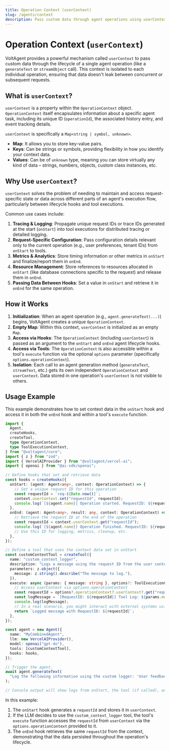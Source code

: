 ```yaml
---
title: Operation Context (userContext)
slug: /agents/context
description: Pass custom data through agent operations using userContext.
---
```


# Operation Context (`userContext`)

VoltAgent provides a powerful mechanism called `userContext` to pass custom data through the lifecycle of a single agent operation (like a `generateText` or `streamObject` call). This context is isolated to each individual operation, ensuring that data doesn't leak between concurrent or subsequent requests.

## What is `userContext`?

`userContext` is a property within the `OperationContext` object. `OperationContext` itself encapsulates information about a specific agent task, including its unique ID (`operationId`), the associated history entry, and event tracking details.

`userContext` is specifically a `Map<string | symbol, unknown>`.

- **Map**: It allows you to store key-value pairs.
- **Keys**: Can be strings or symbols, providing flexibility in how you identify your context data.
- **Values**: Can be of `unknown` type, meaning you can store virtually any kind of data – strings, numbers, objects, custom class instances, etc.

## Why Use `userContext`?

`userContext` solves the problem of needing to maintain and access request-specific state or data across different parts of an agent's execution flow, particularly between lifecycle hooks and tool executions.

Common use cases include:

1.  **Tracing & Logging**: Propagate unique request IDs or trace IDs generated at the start (`onStart`) into tool executions for distributed tracing or detailed logging.
2.  **Request-Specific Configuration**: Pass configuration details relevant only to the current operation (e.g., user preferences, tenant IDs) from `onStart` to tools.
3.  **Metrics & Analytics**: Store timing information or other metrics in `onStart` and finalize/report them in `onEnd`.
4.  **Resource Management**: Store references to resources allocated in `onStart` (like database connections specific to the request) and release them in `onEnd`.
5.  **Passing Data Between Hooks**: Set a value in `onStart` and retrieve it in `onEnd` for the same operation.

## How it Works

1.  **Initialization**: When an agent operation (e.g., `agent.generateText(...)`) begins, VoltAgent creates a unique `OperationContext`.
2.  **Empty Map**: Within this context, `userContext` is initialized as an empty `Map`.
3.  **Access via Hooks**: The `OperationContext` (including `userContext`) is passed as an argument to the `onStart` and `onEnd` agent lifecycle hooks.
4.  **Access via Tools**: The `OperationContext` is also accessible within a tool's `execute` function via the optional `options` parameter (specifically `options.operationContext`).
5.  **Isolation**: Each call to an agent generation method (`generateText`, `streamText`, etc.) gets its own independent `OperationContext` and `userContext`. Data stored in one operation's `userContext` is not visible to others.

## Usage Example

This example demonstrates how to set context data in the `onStart` hook and access it in both the `onEnd` hook and within a tool's `execute` function.

```typescript
import {
  Agent,
  createHooks,
  createTool,
  type OperationContext,
  type ToolExecutionContext,
} from "@voltagent/core";
import { z } from "zod";
import { VercelAIProvider } from "@voltagent/vercel-ai";
import { openai } from "@ai-sdk/openai";

// Define hooks that set and retrieve data
const hooks = createHooks({
  onStart: (agent: Agent<any>, context: OperationContext) => {
    // Set a unique request ID for this operation
    const requestId = `req-${Date.now()}`;
    context.userContext.set("requestId", requestId);
    console.log(`[${agent.name}] Operation started. RequestID: ${requestId}`);
  },
  onEnd: (agent: Agent<any>, result: any, context: OperationContext) => {
    // Retrieve the request ID at the end of the operation
    const requestId = context.userContext.get("requestId");
    console.log(`[${agent.name}] Operation finished. RequestID: ${requestId}`);
    // Use this ID for logging, metrics, cleanup, etc.
  },
});

// Define a tool that uses the context data set in onStart
const customContextTool = createTool({
  name: "custom_context_logger",
  description: "Logs a message using the request ID from the user context.",
  parameters: z.object({
    message: z.string().describe("The message to log."),
  }),
  execute: async (params: { message: string }, options?: ToolExecutionContext) => {
    // Access userContext via options.operationContext
    const requestId = options?.operationContext?.userContext?.get("requestId") || "unknown-request";
    const logMessage = `[RequestID: ${requestId}] Tool Log: ${params.message}`;
    console.log(logMessage);
    // In a real scenario, you might interact with external systems using this ID
    return `Logged message with RequestID: ${requestId}`;
  },
});

const agent = new Agent({
  name: "MyCombinedAgent",
  llm: new VercelAIProvider(),
  model: openai("gpt-4o"),
  tools: [customContextTool],
  hooks: hooks,
});

// Trigger the agent.
await agent.generateText(
  "Log the following information using the custom logger: 'User feedback received.'"
);

// Console output will show logs from onStart, the tool (if called), and onEnd,
```

In this example:

1.  The `onStart` hook generates a `requestId` and stores it in `userContext`.
2.  If the LLM decides to use the `custom_context_logger` tool, the tool's `execute` function accesses the `requestId` from `userContext` via the `options.operationContext` provided to it.
3.  The `onEnd` hook retrieves the same `requestId` from the context, demonstrating that the data persisted throughout the operation's lifecycle.
